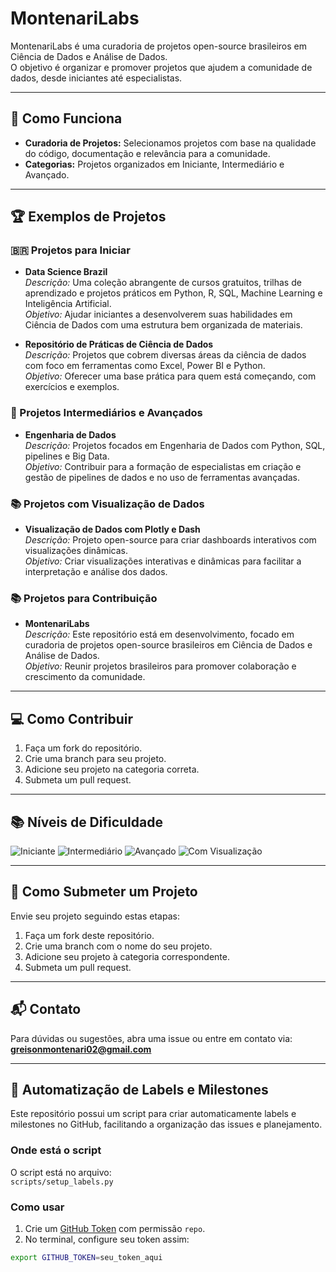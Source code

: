 # MontenariLabs

MontenariLabs é uma curadoria de projetos open-source brasileiros em Ciência de Dados e Análise de Dados.  
O objetivo é organizar e promover projetos que ajudem a comunidade de dados, desde iniciantes até especialistas.

---

## 🚀 Como Funciona

- **Curadoria de Projetos:** Selecionamos projetos com base na qualidade do código, documentação e relevância para a comunidade.  
- **Categorias:** Projetos organizados em Iniciante, Intermediário e Avançado.

---

## 🏆 Exemplos de Projetos

### 🇧🇷 Projetos para Iniciar

- **Data Science Brazil**  
  *Descrição:* Uma coleção abrangente de cursos gratuitos, trilhas de aprendizado e projetos práticos em Python, R, SQL, Machine Learning e Inteligência Artificial.  
  *Objetivo:* Ajudar iniciantes a desenvolverem suas habilidades em Ciência de Dados com uma estrutura bem organizada de materiais.

- **Repositório de Práticas de Ciência de Dados**  
  *Descrição:* Projetos que cobrem diversas áreas da ciência de dados com foco em ferramentas como Excel, Power BI e Python.  
  *Objetivo:* Oferecer uma base prática para quem está começando, com exercícios e exemplos.

### 🧠 Projetos Intermediários e Avançados

- **Engenharia de Dados**  
  *Descrição:* Projetos focados em Engenharia de Dados com Python, SQL, pipelines e Big Data.  
  *Objetivo:* Contribuir para a formação de especialistas em criação e gestão de pipelines de dados e no uso de ferramentas avançadas.

### 📚 Projetos com Visualização de Dados

- **Visualização de Dados com Plotly e Dash**  
  *Descrição:* Projeto open-source para criar dashboards interativos com visualizações dinâmicas.  
  *Objetivo:* Criar visualizações interativas e dinâmicas para facilitar a interpretação e análise dos dados.

### 📚 Projetos para Contribuição

- **MontenariLabs**  
  *Descrição:* Este repositório está em desenvolvimento, focado em curadoria de projetos open-source brasileiros em Ciência de Dados e Análise de Dados.  
  *Objetivo:* Reunir projetos brasileiros para promover colaboração e crescimento da comunidade.

---

## 💻 Como Contribuir

1. Faça um fork do repositório.  
2. Crie uma branch para seu projeto.  
3. Adicione seu projeto na categoria correta.  
4. Submeta um pull request.

---

## 📚 Níveis de Dificuldade

![Iniciante](https://img.shields.io/badge/Nível-Iniciante-brightgreen)
![Intermediário](https://img.shields.io/badge/Nível-Intermediário-yellow)
![Avançado](https://img.shields.io/badge/Nível-Avançado-red)
![Com Visualização](https://img.shields.io/badge/Com_Visualização-blue)


---

## 🤝 Como Submeter um Projeto

Envie seu projeto seguindo estas etapas:

1. Faça um fork deste repositório.  
2. Crie uma branch com o nome do seu projeto.  
3. Adicione seu projeto à categoria correspondente.  
4. Submeta um pull request.

---

## 📬 Contato

Para dúvidas ou sugestões, abra uma issue ou entre em contato via:  
**greisonmontenari02@gmail.com**

---

## 🔖 Automatização de Labels e Milestones

Este repositório possui um script para criar automaticamente labels e milestones no GitHub, facilitando a organização das issues e planejamento.

### Onde está o script

O script está no arquivo:  
`scripts/setup_labels.py`

### Como usar

1. Crie um [GitHub Token](https://github.com/settings/tokens) com permissão `repo`.  
2. No terminal, configure seu token assim:

```bash
export GITHUB_TOKEN=seu_token_aqui
